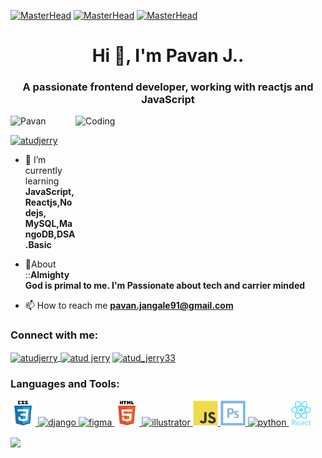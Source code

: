 [![MasterHead](https://media.tenor.com/GVk4jB2u_i8AAAAM/coding.gif )](https://rishavchanda.io)
[![MasterHead](https://media.tenor.com/GVk4jB2u_i8AAAAM/coding.gif )](https://rishavchanda.io)
[![MasterHead](https://media.tenor.com/GVk4jB2u_i8AAAAM/coding.gif )](https://rishavchanda.io)
<h1 align="center">Hi 👋, I'm Pavan J..</h1>
<h3 align="center">A passionate frontend developer, working with reactjs and JavaScript</h3>
<img align="right" alt="Coding" width="400" height = "250" src="https://www.lambdatest.com/resources/images/news24.gif")>
<p align="left"> <img src="https://komarev.com/ghpvc/?username=atudjerry&label=Profile%20views&color=0e75b6&style=flat" alt="Pavan" /> </p>

<p align="left"> <a href="" target="blank"><img src="https://img.shields.io/twitter/follow/atudjerry?logo=twitter&style=for-the-badge" alt="atudjerry" /></a> </p>

- 🌱 I’m currently learning **JavaScript,Reactjs,Nodejs,**
                             **MySQL,MangoDB,DSA.Basic**

- 💬About ::**Almighty God is primal to me. I'm Passionate about tech and carrier minded**

- 📫 How to reach me **pavan.jangale91@gmail.com**
                     

<h3 align="left">Connect with me:</h3>
<p align="left">
<a href="https://codepen.io/your-work/" target="blank">
  <img align="center" src="https://cdn-icons-png.flaticon.com/512/2111/2111501.png" alt="atudjerry" height="30" width="40" /></a><a href="https://www.linkedin.com/in/pavan-jangale/" target="blank">
    <img align="center" src="https://raw.githubusercontent.com/rahuldkjain/github-profile-readme-generator/master/src/images/icons/Social/linked-in-alt.svg" alt="atud jerry" height="30" width="40" /></a>
  <a href="https://www.instagram.com/" target="blank"><img align="center" src="https://raw.githubusercontent.com/rahuldkjain/github-profile-readme-generator/master/src/images/icons/Social/instagram.svg" alt="atud_jerry33" height="30" width="40" /></a>
</p>

<h3 align="left">Languages and Tools:</h3>
<p align="left"> <a href="https://www.w3schools.com/css/" target="_blank" rel="noreferrer"> <img src="https://raw.githubusercontent.com/devicons/devicon/master/icons/css3/css3-original-wordmark.svg" alt="css3" width="40" height="40"/> </a> <a href="https://www.djangoproject.com/" target="_blank" rel="noreferrer"> <img src="https://cdn.worldvectorlogo.com/logos/django.svg" alt="django" width="40" height="40"/> </a> <a href="https://www.figma.com/" target="_blank" rel="noreferrer"> <img src="https://www.vectorlogo.zone/logos/figma/figma-icon.svg" alt="figma" width="40" height="40"/> </a> <a href="https://www.w3.org/html/" target="_blank" rel="noreferrer"> <img src="https://raw.githubusercontent.com/devicons/devicon/master/icons/html5/html5-original-wordmark.svg" alt="html5" width="40" height="40"/> </a> <a href="https://www.adobe.com/in/products/illustrator.html" target="_blank" rel="noreferrer"> <img src="https://www.vectorlogo.zone/logos/adobe_illustrator/adobe_illustrator-icon.svg" alt="illustrator" width="40" height="40"/> </a> <a href="https://developer.mozilla.org/en-US/docs/Web/JavaScript" target="_blank" rel="noreferrer"> <img src="https://raw.githubusercontent.com/devicons/devicon/master/icons/javascript/javascript-original.svg" alt="javascript" width="40" height="40"/> </a> <a href="https://www.photoshop.com/en" target="_blank" rel="noreferrer"> <img src="https://raw.githubusercontent.com/devicons/devicon/master/icons/photoshop/photoshop-line.svg" alt="photoshop" width="40" height="40"/> </a> <a href="https://www.uipath.com/" target="_blank" rel="noreferrer"> 
  <img src="https://companieslogo.com/img/orig/PATH-4f96bcbf.png?t=1649160715" alt="python" width="40" height="40"/> </a> <a href="https://reactjs.org/" target="_blank" rel="noreferrer"> <img src="https://raw.githubusercontent.com/devicons/devicon/master/icons/react/react-original-wordmark.svg" alt="react" width="40" height="40"/> </a> </p>



<p><img align="center" src="https://github-readme-streak-stats.herokuapp.com/?user=atudjerry&" a
